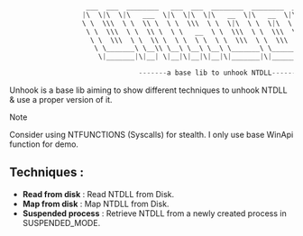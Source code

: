 ```C

                   ___  ___  ________   ___  ___  ________  ________  ___  __       
                  |\  \|\  \|\   ___  \|\  \|\  \|\   __  \|\   __  \|\  \|\  \     
                  \ \  \\\  \ \  \\ \  \ \  \\\  \ \  \|\  \ \  \|\  \ \  \/  /|_   
                   \ \  \\\  \ \  \\ \  \ \   __  \ \  \\\  \ \  \\\  \ \   ___  \  
                    \ \  \\\  \ \  \\ \  \ \  \ \  \ \  \\\  \ \  \\\  \ \  \\ \  \ 
                     \ \_______\ \__\\ \__\ \__\ \__\ \_______\ \_______\ \__\\ \__\
                      \|_______|\|__| \|__|\|__|\|__|\|_______|\|_______|\|__| \|__|

                                -------a base lib to unhook NTDLL------   

```

Unhook is a base lib aiming to show different techniques to unhook NTDLL & use a proper version of it.

> [!Note]
> Consider using NTFUNCTIONS (Syscalls) for stealth. I only use base WinApi function for demo.

## Techniques : 

- **Read from disk** : Read NTDLL from Disk.
- **Map from disk** : Map NTDLL from Disk.
- **Suspended process** : Retrieve NTDLL from a newly created process in SUSPENDED_MODE.

